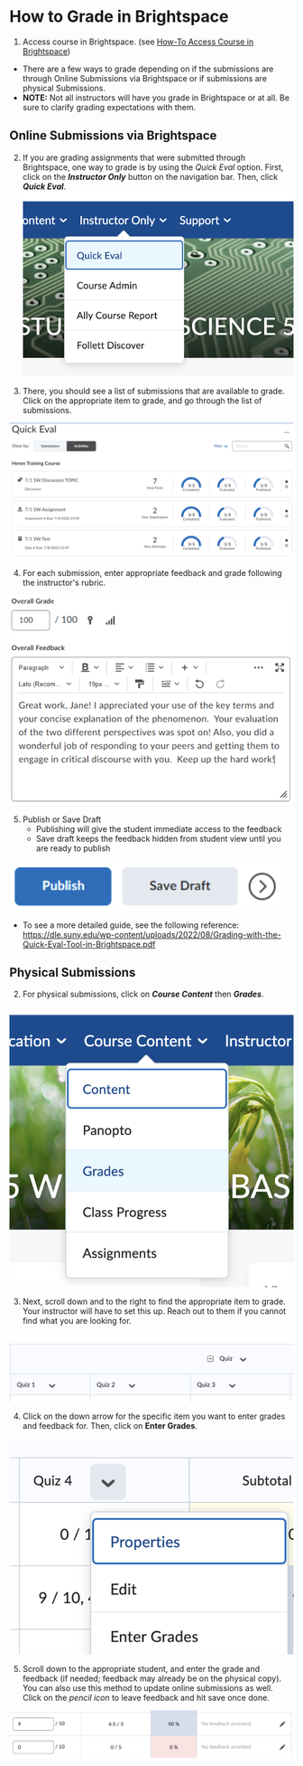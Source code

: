 # How to Grade in Brightspace

1. Access course in Brightspace. (see [How-To Access Course in Brightspace](./How-To%20Access%20Course%20in%20Brightspace.md))

- There are a few ways to grade depending on if the submissions are through Online Submissions via Brightspace or if submissions are physical Submissions.
- **NOTE:** Not all instructors will have you grade in Brightspace or at all. Be sure to clarify grading expectations with them.

## Online Submissions via Brightspace

2. If you are grading assignments that were submitted through Brightspace, one way to grade is by using the *Quick Eval* option. First, click on the ***Instructor Only*** button on the navigation bar. Then, click ***Quick Eval***.
![quick eval button](/images/brightspace_grade.png)


3. There, you should see a list of submissions that are available to grade. Click on the appropriate item to grade, and go through the list of submissions. 

![brightspace quick eval example](/images/brightspace_grade_quick.png)


4. For each submission, enter appropriate feedback and grade following the instructor's rubric.

![submission example](/images/brightspace_grade_example.png)

5. Publish or Save Draft
	- Publishing will give the student immediate access to the feedback
	- Save draft keeps the feedback hidden from student view until you are ready to publish

![publish or save draft](/images/brightspace_grade_publish.png)


- To see a more detailed guide, see the following reference: https://dle.suny.edu/wp-content/uploads/2022/08/Grading-with-the-Quick-Eval-Tool-in-Brightspace.pdf


## Physical Submissions

2. For physical submissions, click on ***Course Content*** then ***Grades***.

![access grades](/images/brightspace_grades.png)




3. Next, scroll down and to the right to find the appropriate item to grade. Your instructor will have to set this up. Reach out to them if you cannot find what you are looking for.

![grading quiz example](/images/brightspace_quiz.png)



4. Click on the down arrow for the specific item you want to enter grades and feedback for. Then, click on **Enter Grades**.
   
![enter grades](/images/brightspace_enter_grades.png)



5. Scroll down to the appropriate student, and enter the grade and feedback (if needed; feedback may already be on the physical copy). You can also use this method to update online submissions as well. Click on the *pencil icon* to leave feedback and hit save once done. 

![enter grade page](/images/brightspace_enter_grades_feedback.png)
